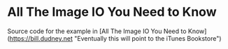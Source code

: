 All The Image IO You Need to Know
=======

Source code for the example in [All The Image IO You Need to Know] (https://bill.dudney.net "Eventually this will point to the iTunes Bookstore")